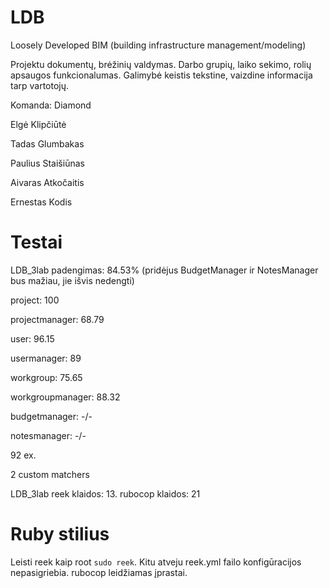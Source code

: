 
# LDB

Loosely Developed BIM (building infrastructure management/modeling)

Projektu dokumentų, brėžinių valdymas. Darbo grupių, laiko sekimo, rolių apsaugos funkcionalumas.
Galimybė keistis tekstine, vaizdine informacija tarp vartotojų.

Komanda: Diamond

Elgė Klipčiūtė

Tadas Glumbakas

Paulius Staišiūnas

Aivaras Atkočaitis

Ernestas Kodis

# Testai

LDB_3lab padengimas: 84.53% (pridėjus BudgetManager ir NotesManager bus mažiau, jie išvis nedengti)

project: 100

projectmanager: 68.79

user: 96.15

usermanager: 89

workgroup: 75.65

workgroupmanager: 88.32

budgetmanager: -/-

notesmanager: -/-

92 ex.

2 custom matchers

LDB_3lab reek klaidos: 13. rubocop klaidos: 21

# Ruby stilius
Leisti reek kaip root ```sudo reek```. Kitu atveju reek.yml failo konfigūracijos nepasigriebia.
rubocop leidžiamas įprastai.

